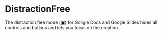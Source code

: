 # DistractionFree
The distraction free mode (▣) for Google Docs and Google Slides hides all controls and buttons and lets you focus on the creation.